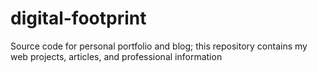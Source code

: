 # digital-footprint
Source code for personal portfolio and blog; this repository contains my web projects, articles, and professional information
